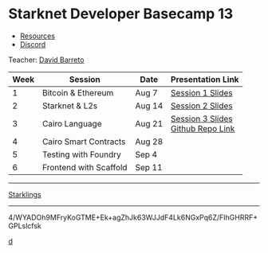 # Starknet Developer Basecamp 13

- [Resources](https://starknet.notion.site/Starknet-Developer-Basecamp-13-Resources-22488bc02a4c801caabed91de753472f)
- [Discord](https://discord.com/invite/starknet-community)

Teacher: [David Barreto](https://x.com/barretodavid)

| Week | Session                | Date   | Presentation Link                                                                                                                                                                                     |
| ---- | ---------------------- | ------ | ----------------------------------------------------------------------------------------------------------------------------------------------------------------------------------------------------- |
| 1    | Bitcoin & Ethereum     | Aug 7  | [Session 1 Slides](https://docs.google.com/presentation/d/1_ty56q4haa9FFCe2NTFhiy5Po08UwiuavSAgYDnQcYs/edit?usp=sharing)                                                                              |
| 2    | Starknet & L2s         | Aug 14 | [Session 2 Slides](https://docs.google.com/presentation/d/1SVMLOhlgmR-a6OYJ8HT5bKKBXWUwOLUa8WgaMq6Qm04/edit?usp=drive_link)                                                                           |
| 3    | Cairo Language         | Aug 21 | [Session 3 Slides](https://docs.google.com/presentation/d/1WFzyGb_Dc6vwGwnMWNNQMCjo3Nv5BpNFzrNTx0R5mPI/edit?usp=sharing)<br>[Github Repo Link](https://github.com/starknet-foundation/teaching-cairo) |
| 4    | Cairo Smart Contracts  | Aug 28 |                                                                                                                                                                                                       |
| 5    | Testing with Foundry   | Sep 4  |                                                                                                                                                                                                       |
| 6    | Frontend with Scaffold | Sep 11 |                                                                                                                                                                                                       |

---

[Starklings](./starklings/)

---

4/WYADOh9MFryKoGTME+Ek+agZhJk63WJJdF4Lk6NGxPq6Z/FIhGHRRF+GPLslcfsk

[d](https://www.devglan.com/online-tools/text-encryption-decryption)

